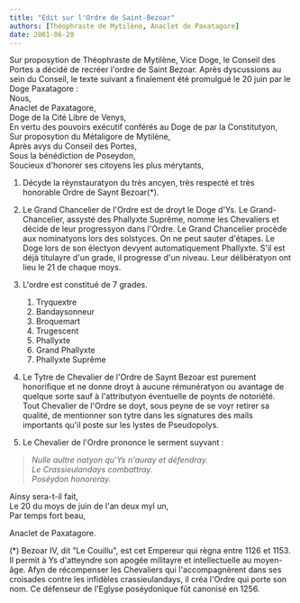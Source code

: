 ```yaml
---
title: "Edit sur l'Ordre de Saint-Bezoar"
authors: [Théophraste de Mytilène, Anaclet de Paxatagore]
date: 2001-06-20
---
```


Sur proposytion de Théophraste de Mytilène, Vice Doge, le Conseil des Portes a décidé de recréer l'ordre de Saint Bezoar. Après dyscussions au sein du Conseil, le texte suivant a finalement été promulgué le 20 juin par le Doge Paxatagore :  
Nous,  
Anaclet de Paxatagore,  
Doge de la Cité Libre de Venys,  
En vertu des pouvoirs exécutif conférés au Doge de par la Constitutyon,  
Sur proposytion du Métaligore de Mytilène,  
Après avys du Conseil des Portes,  
Sous la bénédiction de Poseydon,  
Soucieux d'honorer ses citoyens les plus mérytants,  

1. Décyde la réynstauratyon du très ancyen, très respecté et très honorable Ordre de Saynt Bezoar(*).

2. Le Grand Chancelier de l'Ordre est de droyt le Doge d'Ys. Le Grand-Chancelier, assysté des Phallyxte Suprême, nomme les Chevaliers et décide de leur progressyon dans l'Ordre. Le Grand Chancelier procède aux nominatyons lors des solstyces. On ne peut sauter d'étapes. Le Doge lors de son électyon devyent automatiquement Phallyxte. S'il est déjà titulayre d'un grade, il progresse d'un niveau.
Leur délibératyon ont lieu le 21 de chaque moys.

3. L'ordre est constitué de 7 grades.
    1. Tryquextre
    2. Bandaysonneur
    3. Broquemart
    4. Trugescent
    5. Phallyxte
    6. Grand Phallyxte
    7. Phallyxte Suprême

4. Le Tytre de Chevalier de l'Ordre de Saynt Bezoar est purement honorifique et ne donne droyt à aucune rémunératyon ou avantage de quelque sorte sauf à l'attributyon éventuelle de poynts de notoriété. Tout Chevalier de l'Ordre se doyt, sous peyne de se voyr retirer sa qualité, de mentionner son tytre dans les signatures des mails importants qu'il poste sur les lystes de Pseudopolys.

5. Le Chevalier de l'Ordre prononce le serment suyvant :

> _Nulle aultre natyon qu'Ys n'auray et défendray._  
> _Le Crassieulandays combattray._  
> _Poséydon honoreray._  

Ainsy sera-t-il fait,  
Le 20 du moys de juin de l'an deux myl un,  
Par temps fort beau,

Anaclet de Paxatagore.

(*) Bezoar IV, dit "Le Couillu", est cet Empereur qui règna entre 1126 et 1153. Il permit à Ys d'atteyndre son apogée militayre et intellectuelle au moyen-âge. Afyn de récompenser les Chevaliers qui l'accompagnèrent dans ses croisades contre les infidèles crassieulandays, il créa l'Ordre qui porte son nom. Ce défenseur de l'Eglyse poséydonique fût canonisé en 1256.